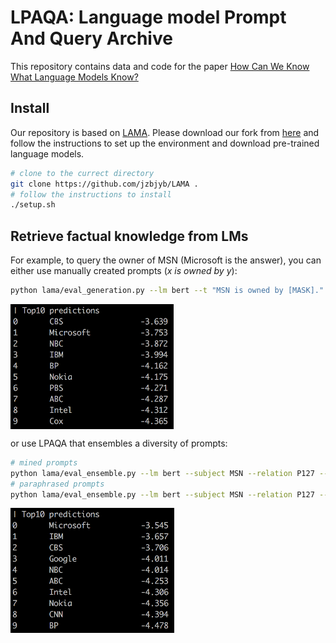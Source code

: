 # LPAQA: Language model Prompt And Query Archive

This repository contains data and code for the paper [How Can We Know What Language Models Know?](https://arxiv.org/abs/1911.12543)

## Install
Our repository is based on [LAMA](https://github.com/facebookresearch/LAMA). Please download our fork
 from [here](https://github.com/jzbjyb/LAMA) and follow the instructions to set up the environment and download pre-trained language models.
```bash
# clone to the currect directory
git clone https://github.com/jzbjyb/LAMA .
# follow the instructions to install
./setup.sh
```

## Retrieve factual knowledge from LMs

For example, to query the owner of MSN (Microsoft is the answer), you can either use manually created prompts (*x is owned by y*):
```bash
python lama/eval_generation.py --lm bert --t "MSN is owned by [MASK]."
```
<img align="middle" src="demo/manual.png" height="200" alt="manual"/>

or use LPAQA that ensembles a diversity of prompts:
```bash
# mined prompts
python lama/eval_ensemble.py --lm bert --subject MSN --relation P127 --prompts prompt/mine
# paraphrased prompts
python lama/eval_ensemble.py --lm bert --subject MSN --relation P127 --prompts prompt/paraphrase
```
<img align="middle" src="demo/mine.png" height="200" alt="mine"/>
